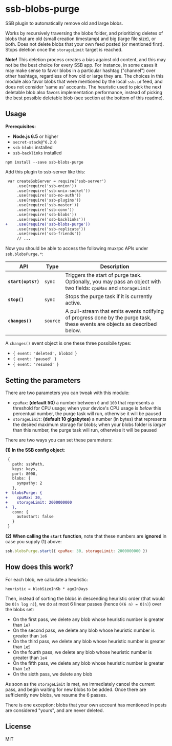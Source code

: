 # ssb-blobs-purge

SSB plugin to automatically remove old and large blobs.

Works by recursively traversing the blobs folder, and prioritizing deletes of blobs that are old (small creation timestamp) and big (large file size), or both. Does not delete blobs that your own feed posted (or mentioned first). Stops deletion once the `storageLimit` target is reached.

**Note!** This deletion process creates a bias against old content, and this may not be the best choice for every SSB app. For instance, in some cases it may make sense to favor blobs in a particular hashtag ("channel") over other hashtags, regardless of how old or large they are. The choices in this module also favor blobs that were mentioned by the local `ssb.id` feed, and does not consider 'same as' accounts. The heuristic used to pick the next deletable blob also favors implementation performance, instead of picking the best possible deletable blob (see section at the bottom of this readme).

## Usage

**Prerequisites:**

- **Node.js 6.5** or higher
- `secret-stack@^6.2.0`
- `ssb-blobs` installed
- `ssb-backlinks` installed

```
npm install --save ssb-blobs-purge
```

Add this plugin to ssb-server like this:

```diff
 var createSsbServer = require('ssb-server')
     .use(require('ssb-onion'))
     .use(require('ssb-unix-socket'))
     .use(require('ssb-no-auth'))
     .use(require('ssb-plugins'))
     .use(require('ssb-master'))
     .use(require('ssb-conn'))
     .use(require('ssb-blobs'))
     .use(require('ssb-backlinks'))
+    .use(require('ssb-blobs-purge'))
     .use(require('ssb-replicate'))
     .use(require('ssb-friends'))
     // ...
```

Now you should be able to access the following muxrpc APIs under `ssb.blobsPurge.*`:

| API | Type | Description |
|-----|------|-------------|
| **`start(opts?)`** | `sync` | Triggers the start of purge task. Optionally, you may pass an object with two fields: `cpuMax` and `storageLimit` |
| **`stop()`** | `sync` | Stops the purge task if it is currently active. |
| **`changes()`** | `source` | A pull-stream that emits events notifying of progress done by the purge task, these events are objects as described below. |

A `changes()` event object is one these three possibile types:

- `{ event: 'deleted', blobId }`
- `{ event: 'paused' }`
- `{ event: 'resumed' }`

## Setting the parameters

There are two parameters you can tweak with this module:

- `cpuMax`: **(default 50)** a number between `0` and `100` that represents a threshold for CPU usage; when your device's CPU usage is *below* this percentual number, the purge task will run, otherwise it will be paused
- `storageLimit`: **(default 10 gigabytes)** a number (in bytes) that represents the desired maximum storage for blobs; when your blobs folder is *larger* than this number, the purge task will run, otherwise it will be paused

There are two ways you can set these parameters:

**(1) In the SSB config object**:

```diff
 {
   path: ssbPath,
   keys: keys,
   port: 8008,
   blobs: {
     sympathy: 2
   },
+  blobsPurge: {
+    cpuMax: 30,
+    storageLimit: 2000000000
+  },
   conn: {
     autostart: false
   }
 }
```

**(2) When calling the `start` function**, note that these numbers are **ignored** in case you supply (1) above:

```javascript
ssb.blobsPurge.start({ cpuMax: 30, storageLimit: 2000000000 })
```

## How does this work?

For each blob, we calculate a heuristic:

```
heuristic = blobSizeInKb * ageInDays
```

Then, instead of sorting the blobs in descending heuristic order (that would be `O(n log n)`), we do at most 6 linear passes (hence `O(6 n) = O(n)`) over the blobs set:

- On the first pass, we delete any blob whose heuristic number is greater than `1e7`
- On the second pass, we delete any blob whose heuristic number is greater than `1e6`
- On the third pass, we delete any blob whose heuristic number is greater than `1e5`
- On the fourth pass, we delete any blob whose heuristic number is greater than `1e4`
- On the fifth pass, we delete any blob whose heuristic number is greater than `1e3`
- On the sixth pass, we delete any blob

As soon as the `storageLimit` is met, we immediately cancel the current pass, and begin waiting for new blobs to be added. Once there are sufficiently new blobs, we resume the 6 passes.

There is one exception: blobs that your own account has mentioned in posts are considered "yours", and are never deleted.

## License

MIT
